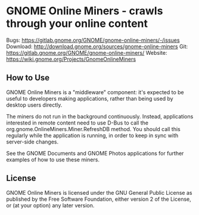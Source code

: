 GNOME Online Miners - crawls through your online content
========================================================

Bugs: https://gitlab.gnome.org/GNOME/gnome-online-miners/-/issues
Download: http://download.gnome.org/sources/gnome-online-miners
Git: https://gitlab.gnome.org/GNOME/gnome-online-miners/
Website: https://wiki.gnome.org/Projects/GnomeOnlineMiners

How to Use
----------

GNOME Online Miners is a "middleware" component: it's expected to be useful
to developers making applications, rather than being used by desktop users
directly.

The miners do not run in the background continuously. Instead, applications
interested in remote content need to use D-Bus to call the
org.gnome.OnlineMiners.Miner.RefreshDB method. You should call this regularly
while the application is running, in order to keep in sync with server-side
changes.

See the GNOME Documents and GNOME Photos applications for further examples of
how to use these miners.

License
-------

GNOME Online Miners is licensed under the GNU General Public License as
published by the Free Software Foundation, either version 2 of the License,
or (at your option) any later version.
